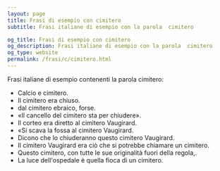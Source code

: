 ```yaml
---
layout: page
title: Frasi di esempio con cimitero 
subtitle: Frasi italiane di esempio con la parola  cimitero

og_title: Frasi di esempio con cimitero 
og_description: Frasi italiane di esempio con la parola  cimitero
og_type: website
permalink: /frasi/c/cimitero.html
---
```


Frasi italiane di esempio contenenti la parola cimitero:


- Calcio e cimitero.
- Il cimitero era chiuso.
- dal cimitero ebraico, forse.
- «Il cancello del cimitero sta per chiudere».
- Il corteo era diretto al cimitero Vaugirard.
- «Si scava la fossa al cimitero Vaugirard.
- Dicono che lo chiuderanno questo cimitero Vaugirard.
- Il cimitero Vaugirard era ciò che si potrebbe chiamare un cimitero.
- Questo cimitero, con tutte le sue originalità fuori della regola,.
- La luce dell'ospedale è quella fioca di un cimitero.
